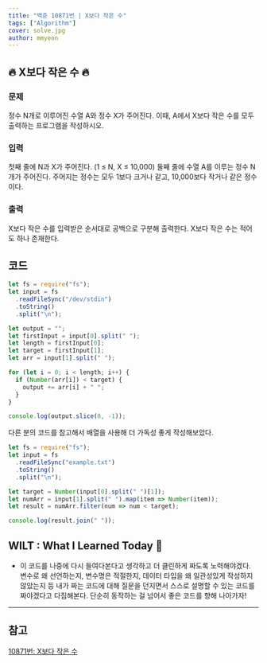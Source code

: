 ```yaml
---
title: "백준 10871번 | X보다 작은 수"
tags: ["Algorithm"]
cover: solve.jpg
author: mmyeon
---
```


## 🔥 X보다 작은 수 🔥

### 문제

정수 N개로 이루어진 수열 A와 정수 X가 주어진다. 이때, A에서 X보다 작은 수를 모두 출력하는 프로그램을 작성하시오.

### 입력

첫째 줄에 N과 X가 주어진다. (1 ≤ N, X ≤ 10,000)
둘째 줄에 수열 A를 이루는 정수 N개가 주어진다. 주어지는 정수는 모두 1보다 크거나 같고, 10,000보다 작거나 같은 정수이다.

### 출력

X보다 작은 수를 입력받은 순서대로 공백으로 구분해 출력한다. X보다 작은 수는 적어도 하나 존재한다.

## 코드

```js
let fs = require("fs");
let input = fs
  .readFileSync("/dev/stdin")
  .toString()
  .split("\n");

let output = "";
let firstInput = input[0].split(" ");
let length = firstInput[0];
let target = firstInput[1];
let arr = input[1].split(" ");

for (let i = 0; i < length; i++) {
  if (Number(arr[i]) < target) {
    output += arr[i] + " ";
  }
}

console.log(output.slice(0, -1));
```

다른 분의 코드를 참고해서 배열을 사용해 더 가독성 좋게 작성해보았다.

```js
let fs = require("fs");
let input = fs
  .readFileSync("example.txt")
  .toString()
  .split("\n");

let target = Number(input[0].split(" ")[1]);
let numArr = input[1].split(" ").map(item => Number(item));
let result = numArr.filter(num => num < target);

console.log(result.join(" "));
```

## WILT : What I Learned Today 🤔

- 이 코드를 나중에 다시 들여다본다고 생각하고 더 클린하게 짜도록 노력해야겠다. 변수로 왜 선언하는지, 변수명은 적절한지, 데이터 타입을 왜 일관성있게 작성하지 않았는지 등 내가 짜는 코드에 대해 질문을 던지면서 스스로 설명할 수 있는 코드를 짜야겠다고 다짐해본다. 단순히 동작하는 걸 넘어서 좋은 코드를 향해 나아가자!

---

## 참고

[10871번: X보다 작은 수](https://www.acmicpc.net/problem/10871)
